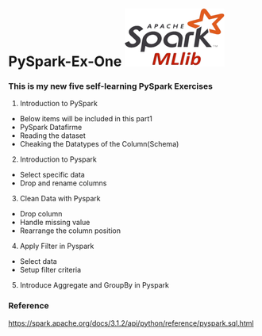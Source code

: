 # PySpark-Ex-One ![pyspark-logo](https://github.com/data-engineer-sk/PySpark-ML-Project/blob/main/sPySpark%2BMLib.png) 

### This is my new five self-learning PySpark Exercises 
1) Introduction to PySpark
  -  Below items will be included in this part1
  -  PySpark Datafirme
  -  Reading the dataset
  -  Cheaking the Datatypes of the Column(Schema)
2) Introduction to Pyspark
  -  Select specific data
  -  Drop and rename columns
3) Clean Data with Pyspark
  -  Drop column
  -  Handle missing value
  -  Rearrange the column position
4) Apply Filter in Pyspark
  -  Select data
  -  Setup filter criteria
5) Introduce Aggregate and GroupBy in Pyspark

### Reference
https://spark.apache.org/docs/3.1.2/api/python/reference/pyspark.sql.html
